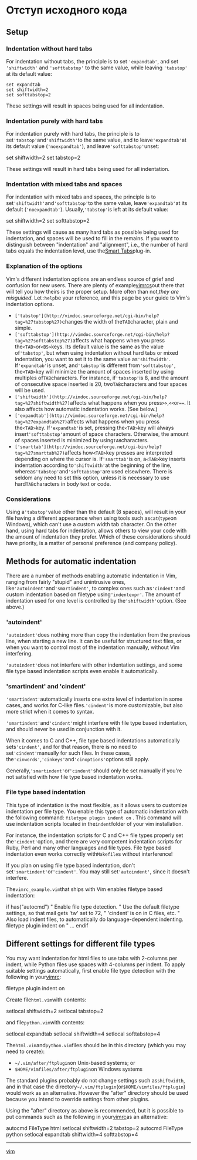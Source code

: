 # Отступ исходного кода
## Setup

### Indentation without hard tabs

For indentation without tabs, the principle is to set `'expandtab'`, and set `'shiftwidth'` and `'softtabstop'` to the same value, while leaving `'tabstop'` at its default value:

```vim
set expandtab
set shiftwidth=2
set softtabstop=2
```

These settings will result in spaces being used for all indentation.

### Indentation purely with hard tabs

For indentation purely with hard tabs, the principle is to set`'tabstop'`and`'shiftwidth'`to the same value, and to leave`'expandtab'`at its default value (`'noexpandtab'`), and leave`'softtabstop'`unset:

set shiftwidth=2
set tabstop=2

These settings will result in hard tabs being used for all indentation.

### Indentation with mixed tabs and spaces

For indentation with mixed tabs and spaces, the principle is to set`'shiftwidth'`and`'softtabstop'`to the same value, leave`'expandtab'`at its default (`'noexpandtab'`). Usually,`'tabstop'`is left at its default value:

set shiftwidth=2
set softtabstop=2

These settings will cause as many hard tabs as possible being used for indentation, and spaces will be used to fill in the remains. If you want to distinguish between "indentation" and "alignment", i.e., the number of hard tabs equals the indentation level, use the[Smart Tabs](https://vim.fandom.com/wiki/VimTip1626 "VimTip1626")plug-in.

### Explanation of the options

Vim's different indentation options are an endless source of grief and confusion for new users. There are plenty of example[vimrcs](https://vim.fandom.com/wiki/Vimrc "Vimrc")out there that will tell you how theirs is the proper setup. More often than not,_they are misguided_. Let`:help`be your reference, and this page be your guide to Vim's indentation options.

*   `['tabstop'](http://vimdoc.sourceforge.net/cgi-bin/help?tag=%27tabstop%27)`changes the width of the`TAB`character, plain and simple.
*   `['softtabstop'](http://vimdoc.sourceforge.net/cgi-bin/help?tag=%27softtabstop%27)`affects what happens when you press the`<TAB>`or`<BS>`keys. Its default value is the same as the value of`'tabstop'`, but when using indentation without hard tabs or mixed indentation, you want to set it to the same value as`'shiftwidth'`. If`'expandtab'`is unset, and`'tabstop'`is different from`'softtabstop'`, the`<TAB>`key will minimize the amount of spaces inserted by using multiples of`TAB`characters. For instance, if`'tabstop'`is 8, and the amount of consecutive space inserted is 20, two`TAB`characters and four spaces will be used.
*   `['shiftwidth'](http://vimdoc.sourceforge.net/cgi-bin/help?tag=%27shiftwidth%27)`affects what happens when you press`>>`,`<<`or`==`. It also affects how automatic indentation works. (See below.)
*   `['expandtab'](http://vimdoc.sourceforge.net/cgi-bin/help?tag=%27expandtab%27)`affects what happens when you press the`<TAB>`key. If`'expandtab'`is set, pressing the`<TAB>`key will always insert`'softtabstop'`amount of space characters. Otherwise, the amount of spaces inserted is minimized by using`TAB`characters.
*   `['smarttab'](http://vimdoc.sourceforge.net/cgi-bin/help?tag=%27smarttab%27)`affects how`<TAB>`key presses are interpreted depending on where the cursor is. If`'smarttab'`is on, a`<TAB>`key inserts indentation according to`'shiftwidth'`at the beginning of the line, whereas`'tabstop'`and`'softtabstop'`are used elsewhere. There is seldom any need to set this option, unless it is necessary to use hard`TAB`characters in body text or code.

### Considerations

Using a`'tabstop'`value other than the default (8 spaces), will result in your file having a different appearance when using tools such as`cat`(`type`on Windows), which can't use a custom width tab character. On the other hand, using hard tabs for indentation, allows others to view your code with the amount of indentation they prefer. Which of these considerations should have priority, is a matter of personal preference (and company policy).

## Methods for automatic indentation

There are a number of methods enabling automatic indentation in Vim, ranging from fairly "stupid" and unintrusive ones, like`'autoindent'`and`'smartindent'`, to complex ones such as`'cindent'`and custom indentation based on filetype using`'indentexpr'`. The amount of indentation used for one level is controlled by the`'shiftwidth'`option. (See above.)

### 'autoindent'

`'autoindent'`does nothing more than copy the indentation from the previous line, when starting a new line. It can be useful for structured text files, or when you want to control most of the indentation manually, without Vim interfering.

`'autoindent'`does not interfere with other indentation settings, and some file type based indentation scripts even enable it automatically.

### 'smartindent' and 'cindent'

`'smartindent'`automatically inserts one extra level of indentation in some cases, and works for C-like files.`'cindent'`is more customizable, but also more strict when it comes to syntax.

`'smartindent'`and`'cindent'`might interfere with file type based indentation, and should never be used in conjunction with it.

When it comes to C and C++, file type based indentations automatically sets`'cindent'`, and for that reason, there is no need to set`'cindent'`manually for such files. In these cases, the`'cinwords'`,`'cinkeys'`and`'cinoptions'`options still apply.

Generally,`'smartindent'`or`'cindent'`should only be set manually if you're not satisfied with how file type based indentation works.

### File type based indentation

This type of indentation is the most flexible, as it allows users to customize indentation per file type. You enable this type of automatic indentation with the following command: `filetype plugin indent on` . This command will use indentation scripts located in the`indent`folder of your vim installation.

For instance, the indentation scripts for C and C++ file types properly set the`'cindent'`option, and there are very competent indentation scripts for Ruby, Perl and many other languages and file types. File type based indentation even works correctly with`Makefile`s without interference!

If you plan on using file type based indentation, don't set`'smartindent'`or`'cindent'`. You may still set`'autoindent'`, since it doesn't interfere.

The`vimrc_example.vim`that ships with Vim enables filetype based indentation:

if has("autocmd")
  " Enable file type detection.
  " Use the default filetype settings, so that mail gets 'tw' set to 72,
  " 'cindent' is on in C files, etc.
  " Also load indent files, to automatically do language-dependent indenting.
  filetype plugin indent on
  " ...
endif

## Different settings for different file types

You may want indentation for html files to use tabs with 2-columns per indent, while Python files use spaces with 4-columns per indent. To apply suitable settings automatically, first enable file type detection with the following in your[vimrc](https://vim.fandom.com/wiki/Vimrc "Vimrc"):

filetype plugin indent on

Create file`html.vim`with contents:

setlocal shiftwidth=2
setlocal tabstop=2

and file`python.vim`with contents:

setlocal expandtab
setlocal shiftwidth=4
setlocal softtabstop=4

The`html.vim`and`python.vim`files should be in this directory (which you may need to create):

*   `~/.vim/after/ftplugin`on Unix-based systems; or
*   `$HOME/vimfiles/after/ftplugin`on Windows systems

The standard plugins probably do not change settings such as`shiftwidth`, and in that case the directory`~/.vim/ftplugin`(or`$HOME/vimfiles/ftplugin`) would work as an alternative. However the "after" directory should be used because you intend to override settings from other plugins.

Using the "after" directory as above is recommended, but it is possible to put commands such as the following in your[vimrc](https://vim.fandom.com/wiki/Vimrc "Vimrc")as an alternative:

autocmd FileType html setlocal shiftwidth=2 tabstop=2
autocmd FileType python setlocal expandtab shiftwidth=4 softtabstop=4



**********
[vim](/tags/vim.md)
